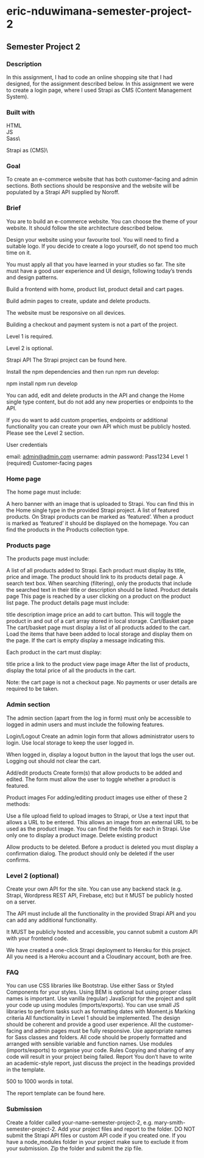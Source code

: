 # eric-nduwimana-semester-project-2

## Semester Project 2

### Description

In this assignment, I had to code an online shopping site that I had designed, for the assignment described below.
In this assignment we were to create a login page, where I used Strapi as CMS (Content Management System).

### Built with
HTML\
JS\
Sass\

Strapi as (CMS)\

### Goal
To create an e-commerce website that has both customer-facing and admin sections. Both sections should be responsive and the website will be populated by a Strapi API supplied by Noroff.

### Brief
You are to build an e-commerce website. You can choose the theme of your website. It should follow the site architecture described below.

Design your website using your favourite tool. You will need to find a suitable logo. If you decide to create a logo yourself, do not spend too much time on it.

You must apply all that you have learned in your studies so far. The site must have a good user experience and UI design, following today’s trends and design patterns.

Build a frontend with home, product list, product detail and cart pages.

Build admin pages to create, update and delete products.

The website must be responsive on all devices.

Building a checkout and payment system is not a part of the project.

Level 1 is required.

Level 2 is optional.

Strapi API
The Strapi project can be found here.

Install the npm dependencies and then run npm run develop:

npm install npm run develop

You can add, edit and delete products in the API and change the Home single type content, but do not add any new properties or endpoints to the API.

If you do want to add custom properties, endpoints or additional functionality you can create your own API which must be publicly hosted. Please see the Level 2 section.

User credentials

email: admin@admin.com
username: admin
password: Pass1234
Level 1 (required)
Customer-facing pages
### Home page
The home page must include:

A hero banner with an image that is uploaded to Strapi. You can find this in the Home single type in the provided Strapi project.
A list of featured products. On Strapi products can be marked as ‘featured’. When a product is marked as ‘featured’ it should be displayed on the homepage. You can find the products in the Products collection type.
### Products page
The products page must include:

A list of all products added to Strapi. Each product must display its title, price and image. The product should link to its products detail page.
A search text box. When searching (filtering), only the products that include the searched text in their title or description should be listed.
Product details page
This page is reached by a user clicking on a product on the product list page. The product details page must include:

title
description
image
price
an add to cart button. This will toggle the product in and out of a cart array stored in local storage.
Cart/Basket page
The cart/basket page must display a list of all products added to the cart. Load the items that have been added to local storage and display them on the page. If the cart is empty display a message indicating this.

Each product in the cart must display:

title
price
a link to the product view page
image
After the list of products, display the total price of all the products in the cart.

Note: the cart page is not a checkout page. No payments or user details are required to be taken.

### Admin section
The admin section (apart from the log in form) must only be accessible to logged in admin users and must include the following features.

Login/Logout
Create an admin login form that allows administrator users to login. Use local storage to keep the user logged in.

When logged in, display a logout button in the layout that logs the user out. Logging out should not clear the cart.

Add/edit products
Create form(s) that allow products to be added and edited. The form must allow the user to toggle whether a product is featured.

Product images
For adding/editing product images use either of these 2 methods:

Use a file upload field to upload images to Strapi, or
Use a text input that allows a URL to be entered. This allows an image from an external URL to be used as the product image.
You can find the fields for each in Strapi. Use only one to display a product image. Delete existing product

Allow products to be deleted. Before a product is deleted you must display a confirmation dialog. The product should only be deleted if the user confirms.

### Level 2 (optional)
Create your own API for the site. You can use any backend stack (e.g. Strapi, Wordpress REST API, Firebase, etc) but it MUST be publicly hosted on a server.

The API must include all the functionality in the provided Strapi API and you can add any additional functionality.

It MUST be publicly hosted and accessible, you cannot submit a custom API with your frontend code.

We have created a one-click Strapi deployment to Heroku for this project. All you need is a Heroku account and a Cloudinary account, both are free.

### FAQ
You can use CSS libraries like Bootstrap.
Use either Sass or Styled Components for your styles. Using BEM is optional but using proper class names is important.
Use vanilla (regular) JavaScript for the project and split your code up using modules (imports/exports).
You can use small JS libraries to perform tasks such as formatting dates with Moment.js
Marking criteria
All functionality in Level 1 should be implemented.
The design should be coherent and provide a good user experience.
All the customer-facing and admin pages must be fully responsive.
Use appropriate names for Sass classes and folders.
All code should be properly formatted and arranged with sensible variable and function names.
Use modules (imports/exports) to organise your code.
Rules
Copying and sharing of any code will result in your project being failed.
Report
You don’t have to write an academic-style report, just discuss the project in the headings provided in the template.

500 to 1000 words in total.

The report template can be found here.

### Submission
Create a folder called your-name-semester-project-2, e.g. mary-smith-semester-project-2.
Add your project files and report to the folder. DO NOT submit the Strapi API files or custom API code if you created one. If you have a node_modules folder in your project make sure to exclude it from your submission.
Zip the folder and submit the zip file.